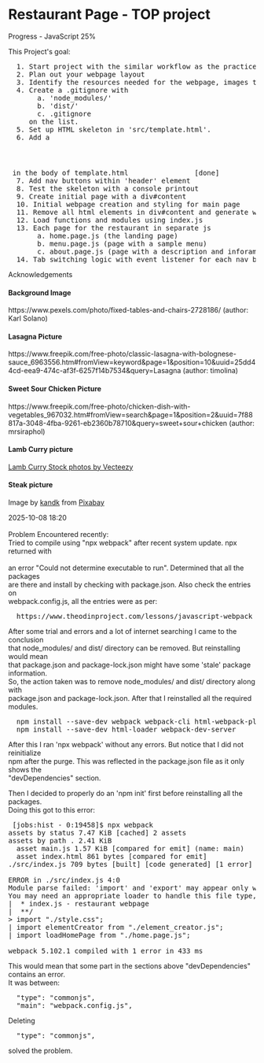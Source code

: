 <h1>Restaurant Page - TOP project</h1>
Progress - JavaScript 25%<br>

This Project's goal:

<pre>
  1. Start project with the similar workflow as the practice for webpack [done]
  2. Plan out your webpage layout                                        [done]
  3. Identify the resources needed for the webpage, images to be used    [done]
  4. Create a .gitignore with                                            [done]
       a. 'node_modules/'
       b. 'dist/'
       c. .gitignore
     on the list. 
  5. Set up HTML skeleton in 'src/template.html'.                        [done]
  6. Add a <header></header> in the body of template.html                [done]
  7. Add nav buttons within 'header' element                             [done]
  8. Test the skeleton with a console printout                           [done]
  9. Create initial page with a div#content                              [done]
  10. Initial webpage creation and styling for main page                 [done]
  11. Remove all html elements in div#content and generate with js       [done]
  12. Load functions and modules using index.js                          [done]
  13. Each page for the restaurant in separate js                        [done]
       a. home.page.js (the landing page)
       b. menu.page.js (page with a sample menu)
       c. about.page.js (page with a description and inforamation form)
  14. Tab switching logic with event listener for each nav buttons       [done]
</pre>

Acknowledgements

<h4>Background Image</h4>
https://www.pexels.com/photo/fixed-tables-and-chairs-2728186/ (author: Karl Solano)<br> 
<h4>Lasagna Picture</h4>
https://www.freepik.com/free-photo/classic-lasagna-with-bolognese-sauce_6963556.htm#fromView=keyword&page=1&position=10&uuid=25dd44cd-eea9-474c-af3f-6257f14b7534&query=Lasagna (author: timolina) <br>
<h4>Sweet Sour Chicken Picture</h4>
https://www.freepik.com/free-photo/chicken-dish-with-vegetables_967032.htm#fromView=search&page=1&position=2&uuid=7f88817a-3048-4fba-9261-eb2360b78710&query=sweet+sour+chicken (author: mrsiraphol) <br>
<h4>Lamb Curry picture</h4>
<a href="https://www.vecteezy.com/free-photos/lamb-curry">Lamb Curry Stock photos by Vecteezy</a> <br>
<h4>Steak picture</h4>
Image by <a href="https://pixabay.com/users/kandk-21762863/?utm_source=link-attribution&utm_medium=referral&utm_campaign=image&utm_content=6278031">kandk</a> from <a href="https://pixabay.com//?utm_source=link-attribution&utm_medium=referral&utm_campaign=image&utm_content=6278031">Pixabay</a><br>

2025-10-08 18:20 <br><br>
Problem Encountered recently: <br>
Tried to compile using "npx webpack" after recent system update. npx returned with <br>  
an error "Could not determine executable to run". Determined that all the packages <br>
are there and install by checking with package.json. Also check the entries on <br>
webpack.config.js, all the entries were as per: <br>

<pre>
  https://www.theodinproject.com/lessons/javascript-webpack
</pre>

After some trial and errors and a lot of internet searching I came to the conclusion <br>
that node_modules/ and dist/ directory can be removed. But reinstalling would mean<br>
that package.json and package-lock.json might have some 'stale' package information.<br>
So, the action taken was to remove node_modules/ and dist/ directory along with <br>
package.json and package-lock.json. After that I reinstalled all the required modules.<br>

<pre>
  npm install --save-dev webpack webpack-cli html-webpack-plugin style-loader css-loader
  npm install --save-dev html-loader webpack-dev-server
</pre>

After this I ran 'npx webpack' without any errors. But notice that I did not reinitialize<br>
npm after the purge. This was reflected in the package.json file as it only shows the<br>
"devDependencies" section.<br>

Then I decided to properly do an 'npm init' first before reinstalling all the packages.<br>
Doing this got to this error:

<pre>
 [jobs:hist - 0:19458]$ npx webpack
assets by status 7.47 KiB [cached] 2 assets
assets by path . 2.41 KiB
  asset main.js 1.57 KiB [compared for emit] (name: main)
  asset index.html 861 bytes [compared for emit]
./src/index.js 709 bytes [built] [code generated] [1 error]

ERROR in ./src/index.js 4:0
Module parse failed: 'import' and 'export' may appear only with 'sourceType: module' (4:0)
You may need an appropriate loader to handle this file type, currently no loaders are configured to process this file. See https://webpack.js.org/concepts#loaders
|  * index.js - restaurant webpage
|  **/
> import "./style.css";
| import elementCreator from "./element_creator.js";
| import loadHomePage from "./home.page.js";

webpack 5.102.1 compiled with 1 error in 433 ms
</pre>

This would mean that some part in the sections above "devDependencies" contains an error.<br>
It was between:

<pre>
  "type": "commonjs",
  "main": "webpack.config.js",
</pre>

Deleting

<pre>
  "type": "commonjs",
</pre>

solved the problem.
